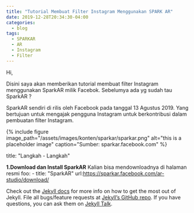 ```yaml
---
title: "Tutorial Membuat Filter Instagram Menggunakan SPARK AR"
date: 2019-12-28T20:34:30-04:00
categories:
  - blog
tags:
  - SPARKAR
  - AR
  - Instagram
  - Filter
---
```

Hi,

Disini saya akan memberikan tutorial membuat filter Instagram menggunakan SparkAR milik Facebok.
Sebelumya ada yg sudah tau SparkAR ?

SparkAR sendiri di rilis oleh Facebook pada tanggal 13 Agustus 2019. Yang bertujuan untuk mengajak pengguna Instagram
untuk berkontribusi dalam pembuatan filter Instagram.

{% include figure image_path="/assets/images/konten/sparkar/sparkar.png" alt="this is a placeholder image" caption="Sumber: sparkar.facebook.com" %}

title: "Langkah - Langkah"

**1.Download dan Install SparkAR**
Kalian bisa mendownloadnya di halaman resmi foo: - title: "SparkAR" url:https://sparkar.facebook.com/ar-studio/download/




Check out the [Jekyll docs][jekyll-docs] for more info on how to get the most out of Jekyll. File all bugs/feature requests at [Jekyll’s GitHub repo][jekyll-gh]. If you have questions, you can ask them on [Jekyll Talk][jekyll-talk].

[jekyll-docs]: https://jekyllrb.com/docs/home
[jekyll-gh]:   https://github.com/jekyll/jekyll
[jekyll-talk]: https://talk.jekyllrb.com/

